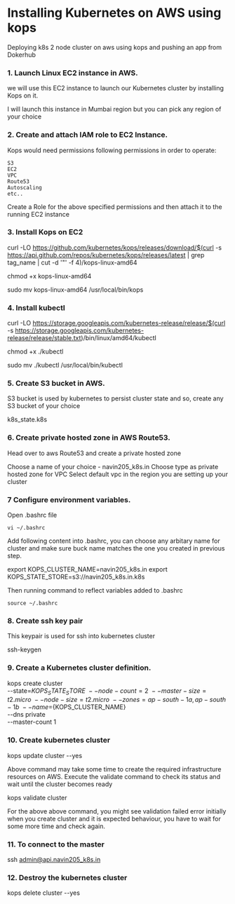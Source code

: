 # Installing Kubernetes on AWS using kops
Deploying k8s 2 node cluster on aws using kops and pushing an app from Dokerhub 

### 1. Launch Linux EC2 instance in AWS.

we will use this EC2 instance to launch our Kubernetes cluster by installing Kops on it. 

I will launch this instance in Mumbai region but you can pick any region of your choice

### 2. Create and attach IAM role to EC2 Instance.

Kops would need permissions following permissions in order to operate:

	S3
	EC2
	VPC
	Route53
	Autoscaling
	etc..
	
Create a Role for the above specified permissions and then attach it to the running EC2 instance

### 3. Install Kops on EC2

curl -LO https://github.com/kubernetes/kops/releases/download/$(curl -s https://api.github.com/repos/kubernetes/kops/releases/latest | grep tag_name | cut -d '"' -f 4)/kops-linux-amd64

chmod +x kops-linux-amd64

sudo mv kops-linux-amd64 /usr/local/bin/kops

### 4. Install kubectl

 curl -LO https://storage.googleapis.com/kubernetes-release/release/$(curl -s https://storage.googleapis.com/kubernetes-release/release/stable.txt)/bin/linux/amd64/kubectl
 
 chmod +x ./kubectl
 
 sudo mv ./kubectl /usr/local/bin/kubectl

### 5. Create S3 bucket in AWS.

S3 bucket is used by kubernetes to persist cluster state and so, create any S3 bucket of your choice

 k8s_state.k8s

### 6. Create private hosted zone in AWS Route53.

Head over to aws Route53 and create a private hosted zone

Choose a name of your choice - navin205_k8s.in
Choose type as private hosted zone for VPC
Select default vpc in the region you are setting up your cluster

### 7 Configure environment variables.

Open .bashrc file

	vi ~/.bashrc
  
Add following content into .bashrc, you can choose any arbitary name for cluster and make sure buck name matches the one you created in previous step.

export KOPS_CLUSTER_NAME=navin205_k8s.in
export KOPS_STATE_STORE=s3://navin205_k8s.in.k8s

Then running command to reflect variables added to .bashrc

	source ~/.bashrc
  
### 8. Create ssh key pair

This keypair is used for ssh into kubernetes cluster

  ssh-keygen

### 9. Create a Kubernetes cluster definition.

kops create cluster \
--state=${KOPS_STATE_STORE} \
--node-count=2 \
--master-size=t2.micro \
--node-size=t2.micro \
--zones=ap-south-1a,ap-south-1b \
--name=${KOPS_CLUSTER_NAME} \
--dns private \
--master-count 1

### 10. Create kubernetes cluster

kops update cluster --yes

Above command may take some time to create the required infrastructure resources on AWS. Execute the validate command to check its status and wait until the cluster becomes ready

kops validate cluster

For the above above command, you might see validation failed error initially when you create cluster and it is expected behaviour, you have to wait for some more time and check again.

### 11. To connect to the master

ssh admin@api.navin205_k8s.in

### 12. Destroy the kubernetes cluster

kops delete cluster  --yes
